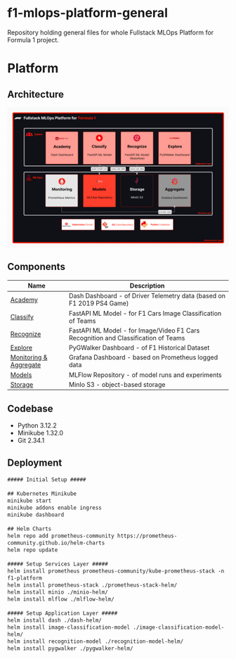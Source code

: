 # f1-mlops-platform-general
Repository holding general files for whole Fullstack MLOps Platform for Formula 1 project.

# Platform 
## Architecture
![sample image](./architecture/f1-platform-architecture-reds.png)

## Components

| Name      | Description |
| ----------- | ----------- |
| [Academy](https://gitlab.com/formula-1-fullstack-mlops/platform-components-helm-charts-repository/dash-helm)      | Dash Dashboard - of Driver Telemetry data (based on F1 2019 PS4 Game)       |
| [Classify](https://gitlab.com/formula-1-fullstack-mlops/formula-one-image-classification-model)   | FastAPI ML Model - for F1 Cars Image Classification of Teams        |
| [Recognize](https://gitlab.com/formula-1-fullstack-mlops/formula-one-recognition-model)   | FastAPI ML Model - for Image/Video F1 Cars Recognition and Classification of Teams        |
| [Explore](https://gitlab.com/formula-1-fullstack-mlops/platform-components-helm-charts-repository/pygwalker-helm)   | PyGWalker Dashboard - of F1 Historical Dataset        |
| [Monitoring & Aggregate](https://gitlab.com/formula-1-fullstack-mlops/platform-components-helm-charts-repository/prometheus-stack-helm)   | Grafana Dashboard - based on Prometheus logged data        |
| [Models](https://gitlab.com/formula-1-fullstack-mlops/platform-components-helm-charts-repository/mlflow-helm)   | MLFlow Repository - of model runs and experiments        |
| [Storage](https://gitlab.com/formula-1-fullstack-mlops/platform-components-helm-charts-repository/minio-helm)   |  MinIo S3 - object-based storage         |

## Codebase
- Python 3.12.2
- Minikube 1.32.0
- Git 2.34.1

## Deployment
```
##### Initial Setup #####

## Kubernetes Minikube
minikube start
minikube addons enable ingress
minikube dashboard

## Helm Charts
helm repo add prometheus-community https://prometheus-community.github.io/helm-charts
helm repo update

##### Setup Services Layer #####
helm install prometheus prometheus-community/kube-prometheus-stack -n f1-platform
helm install prometheus-stack ./prometheus-stack-helm/
helm install minio ./minio-helm/
helm install mlflow ./mlflow-helm/

##### Setup Application Layer #####
helm install dash ./dash-helm/
helm install image-classification-model ./image-classification-model-helm/
helm install recognition-model ./recognition-model-helm/
helm install pygwalker ./pygwalker-helm/
```